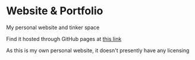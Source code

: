 # Website & Portfolio
My personal website and tinker space

Find it hosted through GitHub pages at [this link](https://potato-nathan.github.io/self/)

As this is my own personal website, it doesn't presently have any licensing
